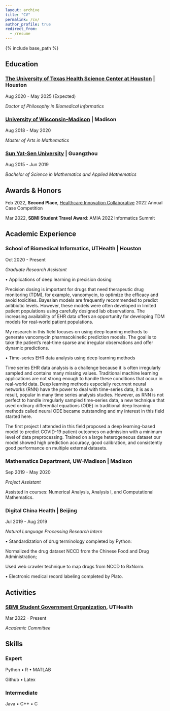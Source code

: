 ```yaml
---
layout: archive
title: "CV"
permalink: /cv/
author_profile: true
redirect_from:
  - /resume
---
```


{% include base_path %}


## Education

### [The University of Texas Health Science Center at Houston](https://www.uth.edu/) | Houston                               

Aug 2020 - May 2025 (Expected)

*Doctor of Philosophy in Biomedical Informatics* 


### [University of Wisconsin-Madison](https://www.wisc.edu/) | Madison                               

Aug 2018 - May 2020

*Master of Arts in Mathematics*


### [Sun Yat-Sen University](http://www.sysu.edu.cn/en/index.htm) | Guangzhou                                      

Aug 2015 - Jun 2019

*Bachelor of Science in Mathematics and Applied Mathematics*


## Awards & Honors

Feb 2022, **Second Place**, [Healthcare Innovation Collaborative](https://www.txhic.com/) 2022 Annual Case Competition

Mar 2022, **SBMI Student Travel Award**: AMIA 2022 Informatics Summit


## Academic Experience                                  

### School of Biomedical Informatics, UTHealth | Houston

Oct 2020 - Present

*Graduate Research Assistant*

• Applications of deep learning in precision dosing

Precision dosing is important for drugs that need therapeutic drug monitoring (TDM), for example, vancomycin, to optimize the efficacy and avoid toxicities. Bayesian models are frequently recommended to predict antibiotic levels. However, these models were often developed in limited patient populations using carefully designed lab observations. The increasing availability of EHR data offers an opportunity for developing TDM models for real-world patient populations.

My research in this field focuses on using deep learning methods to generate vancomycin pharmacokinetic prediction models. The goal is to take the patient’s real-time sparse and irregular observations and offer dynamic predictions.

• Time-series EHR data analysis using deep learning methods

Time series EHR data analysis is a challenge because it is often irregularly sampled and contains many missing values. Traditional machine learning applications are not strong enough to handle these conditions that occur in real-world data. Deep learning methods especially recurrent neural networks (RNN) have the power to deal with time-series data, it is as a result, popular in many time series analysis studies. However, as RNN is not perfect to handle irregularly sampled time-series data, a new technique that used ordinary differential equations (ODE) in traditional deep learning methods called neural ODE became outstanding and my interest in this field started here. 

The first project I attended in this field proposed a deep learning-based model to predict COVID-19 patient outcomes on admission with a minimum level of data preprocessing. Trained on a large heterogeneous dataset our model showed high prediction accuracy, good calibration, and consistently good performance on multiple external datasets.


### Mathematics Department, UW-Madison | Madison

Sep 2019 - May 2020

*Project Assistant*

Assisted in courses: Numerical Analysis, Analysis I, and Computational Mathematics. 


### Digital China Health | Beijing 

Jul 2019 - Aug 2019

*Natural Language Processing Research Intern*

• Standardization of drug terminology completed by Python: 

Normalized the drug dataset NCCD from the Chinese Food and Drug Administration;

Used web crawler technique to map drugs from NCCD to RxNorm.

• Electronic medical record labeling completed by Plato.


## Activities

### [SBMI Student Government Organization](https://sbmi.uth.edu/current-students/sgo.htm), UTHealth

Mar 2022 - Present

*Academic Committee*

## Skills

### Expert
Python • R • MATLAB

Github • Latex

### Intermediate

Java • C++ • C

